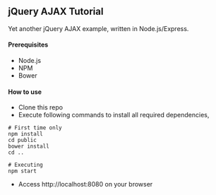 ## jQuery AJAX Tutorial
Yet another jQuery AJAX example, written in Node.js/Express. 

#### Prerequisites
- Node.js
- NPM
- Bower


#### How to use
- Clone this repo
- Execute following commands to install all required dependencies, 
```
# First time only
npm install
cd public 
bower install
cd ..

# Executing
npm start
```
- Access http://localhost:8080 on your browser
